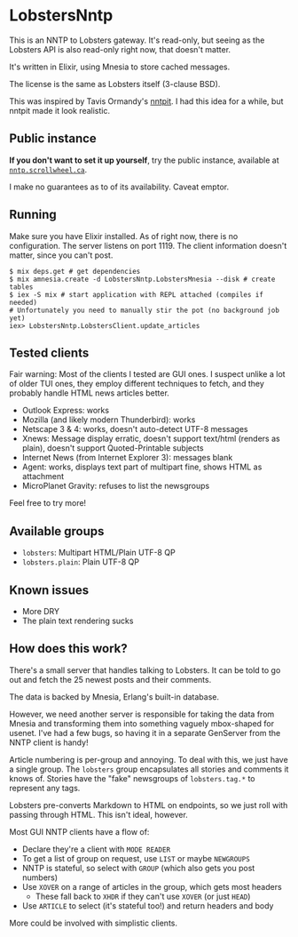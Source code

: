 # LobstersNntp

This is an NNTP to Lobsters gateway. It's read-only, but seeing as the Lobsters
API is also read-only right now, that doesn't matter.

It's written in Elixir, using Mnesia to store cached messages.

The license is the same as Lobsters itself (3-clause BSD).

This was inspired by Tavis Ormandy's [nntpit](https://github.com/taviso/nntpit).
I had this idea for a while, but nntpit made it look realistic.

## Public instance

**If you don't want to set it up yourself**, try the public instance, available
at [`nntp.scrollwheel.ca`](nntp://nntp.scrollwheel.ca/lobste.rs).

I make no guarantees as to of its availability. Caveat emptor.

## Running

Make sure you have Elixir installed. As of right now, there is no configuration.
The server listens on port 1119. The client information doesn't matter, since
you can't post.

```
$ mix deps.get # get dependencies
$ mix amnesia.create -d LobstersNntp.LobstersMnesia --disk # create tables
$ iex -S mix # start application with REPL attached (compiles if needed)
# Unfortunately you need to manually stir the pot (no background job yet)
iex> LobstersNntp.LobstersClient.update_articles
```

## Tested clients

Fair warning: Most of the clients I tested are GUI ones. I suspect unlike a lot
of older TUI ones, they employ different techniques to fetch, and they probably
handle HTML news articles better.

* Outlook Express: works
* Mozilla (and likely modern Thunderbird): works
* Netscape 3 & 4: works, doesn't auto-detect UTF-8 messages
* Xnews: Message display erratic, doesn't support text/html (renders as plain),
  doesn't support Quoted-Printable subjects
* Internet News (from Internet Explorer 3): messages blank
* Agent: works, displays text part of multipart fine, shows HTML as attachment
* MicroPlanet Gravity: refuses to list the newsgroups

Feel free to try more!

## Available groups

* `lobsters`: Multipart HTML/Plain UTF-8 QP
* `lobsters.plain`: Plain UTF-8 QP

## Known issues

* More DRY
* The plain text rendering sucks

## How does this work?

There's a small server that handles talking to Lobsters. It can be told to go
out and fetch the 25 newest posts and their comments.

The data is backed by Mnesia, Erlang's built-in database.

However, we need another server is responsible for taking the data from Mnesia
and transforming them into something vaguely mbox-shaped for usenet. I've had a
few bugs, so having it in a separate GenServer from the NNTP client is handy!

Article numbering is per-group and annoying. To deal with this, we just have a
single group. The `lobsters` group encapsulates all stories and comments it
knows of. Stories have the "fake" newsgroups of `lobsters.tag.*` to represent
any tags.

Lobsters pre-converts Markdown to HTML on endpoints, so we just roll with
passing through HTML. This isn't ideal, however.

Most GUI NNTP clients have a flow of:

* Declare they're a client with `MODE READER`
* To get a list of group on request, use `LIST` or maybe `NEWGROUPS`
* NNTP is stateful, so select with `GROUP` (which also gets you post numbers)
* Use `XOVER` on a range of articles in the group, which gets most headers
  * These fall back to `XHDR` if they can't use `XOVER` (or  just `HEAD`)
* Use `ARTICLE` to select (it's stateful too!) and return headers and body

More could be involved with simplistic clients.

